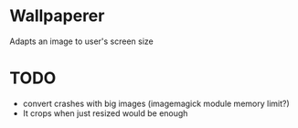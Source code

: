 # Wallpaperer

Adapts an image to user's screen size

# TODO

- convert crashes with big images (imagemagick module memory limit?)
- It crops when just resized would be enough
